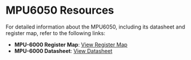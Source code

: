 # MPU6050 Resources

For detailed information about the MPU6050, including its datasheet and register map, refer to the following links:

- **MPU-6000 Register Map**: [View Register Map](https://invensense.tdk.com/wp-content/uploads/2015/02/MPU-6000-Register-Map1.pdf)
- **MPU-6000 Datasheet**: [View Datasheet](https://invensense.tdk.com/wp-content/uploads/2015/02/MPU-6000-Datasheet1.pdf)
